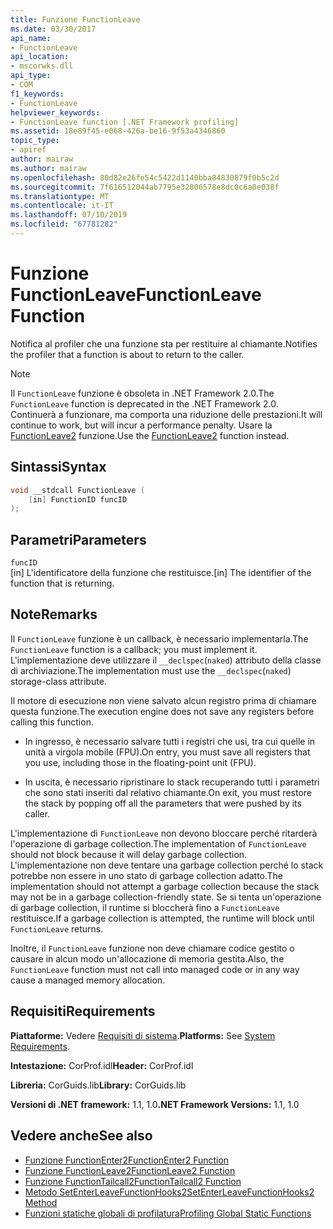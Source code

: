 ```yaml
---
title: Funzione FunctionLeave
ms.date: 03/30/2017
api_name:
- FunctionLeave
api_location:
- mscorwks.dll
api_type:
- COM
f1_keywords:
- FunctionLeave
helpviewer_keywords:
- FunctionLeave function [.NET Framework profiling]
ms.assetid: 18e89f45-e068-426a-be16-9f53a4346860
topic_type:
- apiref
author: mairaw
ms.author: mairaw
ms.openlocfilehash: 80d82e26fe54c5422d1140bba84830879f0b5c2d
ms.sourcegitcommit: 7f616512044ab7795e32806578e8dc0c6a0e038f
ms.translationtype: MT
ms.contentlocale: it-IT
ms.lasthandoff: 07/10/2019
ms.locfileid: "67781282"
---
```

# <a name="functionleave-function"></a><span data-ttu-id="2992e-102">Funzione FunctionLeave</span><span class="sxs-lookup"><span data-stu-id="2992e-102">FunctionLeave Function</span></span>
<span data-ttu-id="2992e-103">Notifica al profiler che una funzione sta per restituire al chiamante.</span><span class="sxs-lookup"><span data-stu-id="2992e-103">Notifies the profiler that a function is about to return to the caller.</span></span>  
  
> [!NOTE]
>  <span data-ttu-id="2992e-104">Il `FunctionLeave` funzione è obsoleta in .NET Framework 2.0.</span><span class="sxs-lookup"><span data-stu-id="2992e-104">The `FunctionLeave` function is deprecated in the .NET Framework 2.0.</span></span> <span data-ttu-id="2992e-105">Continuerà a funzionare, ma comporta una riduzione delle prestazioni.</span><span class="sxs-lookup"><span data-stu-id="2992e-105">It will continue to work, but will incur a performance penalty.</span></span> <span data-ttu-id="2992e-106">Usare la [FunctionLeave2](../../../../docs/framework/unmanaged-api/profiling/functionleave2-function.md) funzione.</span><span class="sxs-lookup"><span data-stu-id="2992e-106">Use the [FunctionLeave2](../../../../docs/framework/unmanaged-api/profiling/functionleave2-function.md) function instead.</span></span>  
  
## <a name="syntax"></a><span data-ttu-id="2992e-107">Sintassi</span><span class="sxs-lookup"><span data-stu-id="2992e-107">Syntax</span></span>  
  
```cpp  
void __stdcall FunctionLeave (  
    [in] FunctionID funcID  
);  
```  
  
## <a name="parameters"></a><span data-ttu-id="2992e-108">Parametri</span><span class="sxs-lookup"><span data-stu-id="2992e-108">Parameters</span></span>  
 `funcID`  
 <span data-ttu-id="2992e-109">[in] L'identificatore della funzione che restituisce.</span><span class="sxs-lookup"><span data-stu-id="2992e-109">[in] The identifier of the function that is returning.</span></span>  
  
## <a name="remarks"></a><span data-ttu-id="2992e-110">Note</span><span class="sxs-lookup"><span data-stu-id="2992e-110">Remarks</span></span>  
 <span data-ttu-id="2992e-111">Il `FunctionLeave` funzione è un callback, è necessario implementarla.</span><span class="sxs-lookup"><span data-stu-id="2992e-111">The `FunctionLeave` function is a callback; you must implement it.</span></span> <span data-ttu-id="2992e-112">L'implementazione deve utilizzare il `__declspec`(`naked`) attributo della classe di archiviazione.</span><span class="sxs-lookup"><span data-stu-id="2992e-112">The implementation must use the `__declspec`(`naked`) storage-class attribute.</span></span>  
  
 <span data-ttu-id="2992e-113">Il motore di esecuzione non viene salvato alcun registro prima di chiamare questa funzione.</span><span class="sxs-lookup"><span data-stu-id="2992e-113">The execution engine does not save any registers before calling this function.</span></span>  
  
- <span data-ttu-id="2992e-114">In ingresso, è necessario salvare tutti i registri che usi, tra cui quelle in unità a virgola mobile (FPU).</span><span class="sxs-lookup"><span data-stu-id="2992e-114">On entry, you must save all registers that you use, including those in the floating-point unit (FPU).</span></span>  
  
- <span data-ttu-id="2992e-115">In uscita, è necessario ripristinare lo stack recuperando tutti i parametri che sono stati inseriti dal relativo chiamante.</span><span class="sxs-lookup"><span data-stu-id="2992e-115">On exit, you must restore the stack by popping off all the parameters that were pushed by its caller.</span></span>  
  
 <span data-ttu-id="2992e-116">L'implementazione di `FunctionLeave` non devono bloccare perché ritarderà l'operazione di garbage collection.</span><span class="sxs-lookup"><span data-stu-id="2992e-116">The implementation of `FunctionLeave` should not block because it will delay garbage collection.</span></span> <span data-ttu-id="2992e-117">L'implementazione non deve tentare una garbage collection perché lo stack potrebbe non essere in uno stato di garbage collection adatto.</span><span class="sxs-lookup"><span data-stu-id="2992e-117">The implementation should not attempt a garbage collection because the stack may not be in a garbage collection-friendly state.</span></span> <span data-ttu-id="2992e-118">Se si tenta un'operazione di garbage collection, il runtime si bloccherà fino a `FunctionLeave` restituisce.</span><span class="sxs-lookup"><span data-stu-id="2992e-118">If a garbage collection is attempted, the runtime will block until `FunctionLeave` returns.</span></span>  
  
 <span data-ttu-id="2992e-119">Inoltre, il `FunctionLeave` funzione non deve chiamare codice gestito o causare in alcun modo un'allocazione di memoria gestita.</span><span class="sxs-lookup"><span data-stu-id="2992e-119">Also, the `FunctionLeave` function must not call into managed code or in any way cause a managed memory allocation.</span></span>  
  
## <a name="requirements"></a><span data-ttu-id="2992e-120">Requisiti</span><span class="sxs-lookup"><span data-stu-id="2992e-120">Requirements</span></span>  
 <span data-ttu-id="2992e-121">**Piattaforme:** Vedere [Requisiti di sistema](../../../../docs/framework/get-started/system-requirements.md).</span><span class="sxs-lookup"><span data-stu-id="2992e-121">**Platforms:** See [System Requirements](../../../../docs/framework/get-started/system-requirements.md).</span></span>  
  
 <span data-ttu-id="2992e-122">**Intestazione:** CorProf.idl</span><span class="sxs-lookup"><span data-stu-id="2992e-122">**Header:** CorProf.idl</span></span>  
  
 <span data-ttu-id="2992e-123">**Libreria:** CorGuids.lib</span><span class="sxs-lookup"><span data-stu-id="2992e-123">**Library:** CorGuids.lib</span></span>  
  
 <span data-ttu-id="2992e-124">**Versioni di .NET framework:** 1.1, 1.0</span><span class="sxs-lookup"><span data-stu-id="2992e-124">**.NET Framework Versions:** 1.1, 1.0</span></span>  
  
## <a name="see-also"></a><span data-ttu-id="2992e-125">Vedere anche</span><span class="sxs-lookup"><span data-stu-id="2992e-125">See also</span></span>

- [<span data-ttu-id="2992e-126">Funzione FunctionEnter2</span><span class="sxs-lookup"><span data-stu-id="2992e-126">FunctionEnter2 Function</span></span>](../../../../docs/framework/unmanaged-api/profiling/functionenter2-function.md)
- [<span data-ttu-id="2992e-127">Funzione FunctionLeave2</span><span class="sxs-lookup"><span data-stu-id="2992e-127">FunctionLeave2 Function</span></span>](../../../../docs/framework/unmanaged-api/profiling/functionleave2-function.md)
- [<span data-ttu-id="2992e-128">Funzione FunctionTailcall2</span><span class="sxs-lookup"><span data-stu-id="2992e-128">FunctionTailcall2 Function</span></span>](../../../../docs/framework/unmanaged-api/profiling/functiontailcall2-function.md)
- [<span data-ttu-id="2992e-129">Metodo SetEnterLeaveFunctionHooks2</span><span class="sxs-lookup"><span data-stu-id="2992e-129">SetEnterLeaveFunctionHooks2 Method</span></span>](../../../../docs/framework/unmanaged-api/profiling/icorprofilerinfo2-setenterleavefunctionhooks2-method.md)
- [<span data-ttu-id="2992e-130">Funzioni statiche globali di profilatura</span><span class="sxs-lookup"><span data-stu-id="2992e-130">Profiling Global Static Functions</span></span>](../../../../docs/framework/unmanaged-api/profiling/profiling-global-static-functions.md)
